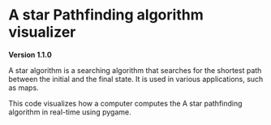 # A star Pathfinding algorithm visualizer

**Version 1.1.0**

A star algorithm is a searching algorithm that searches for the shortest path between the initial and the final state. It is used in various applications, such as maps.

This code visualizes how a computer computes the A star pathfinding algorithm in real-time using pygame. 

